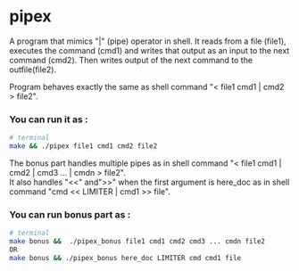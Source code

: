 # pipex

A program that mimics "|" (pipe) operator in shell. It reads from a file (file1), executes the command (cmd1) and writes that output as an input to the next command (cmd2). Then writes output of the next command to the outfile(file2).

Program behaves exactly the same as shell command "< file1 cmd1 | cmd2 > file2".
### You can run it as :
```zsh
# terminal
make && ./pipex file1 cmd1 cmd2 file2
```

The bonus part handles multiple pipes as in shell command "< file1 cmd1 | cmd2 | cmd3 ... | cmdn > file2".\
It also handles "<<" and">>" when the first argument is here_doc as in shell command "cmd << LIMITER | cmd1 >> file".
### You can run bonus part as :
```zsh
# terminal
make bonus &&  ./pipex_bonus file1 cmd1 cmd2 cmd3 ... cmdn file2
OR
make bonus && ./pipex_bonus here_doc LIMITER cmd cmd1 file
```
